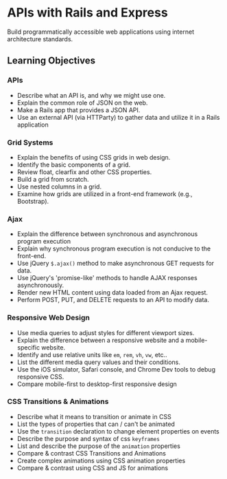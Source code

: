 # APIs with Rails and Express

Build programmatically accessible web applications using
internet architecture standards.

## Learning Objectives

### APIs
- Describe what an API is, and why we might use one.
- Explain the common role of JSON on the web.
- Make a Rails app that provides a JSON API.
- Use an external API (via HTTParty) to gather data and utilize it in a Rails application

### Grid Systems
- Explain the benefits of using CSS grids in web design.
- Identify the basic components of a grid.
- Review float, clearfix and other CSS properties.
- Build a grid from scratch.
- Use nested columns in a grid.
- Examine how grids are utilized in a front-end framework (e.g., Bootstrap).

### Ajax
- Explain the difference between synchronous and asynchronous program execution
- Explain why synchronous program execution is not conducive to the front-end.
- Use jQuery `$.ajax()` method to make asynchronous GET requests for data.
- Use jQuery's 'promise-like' methods to handle AJAX responses asynchronously.
- Render new HTML content using data loaded from an Ajax request.
- Perform POST, PUT, and DELETE requests to an API to modify data.

### Responsive Web Design

- Use media queries to adjust styles for different viewport sizes.
- Explain the difference between a responsive website and a mobile-specific website.
- Identify and use relative units like `em`, `rem`, `vh`, `vw`, etc..
- List the different media query values and their conditions.
- Use the iOS simulator, Safari console, and Chrome Dev tools to debug responsive CSS.
- Compare mobile-first to desktop-first responsive design

### CSS Transitions & Animations

- Describe what it means to transition or animate in CSS
- List the types of properties that can / can't be animated
- Use the `transition` declaration to change element properties on events
- Describe the purpose and syntax of css `keyframes`
- List and describe the purpose of the `animation` properties
- Compare & contrast CSS Transitions and Animations
- Create complex animations using CSS animation properties
- Compare & contrast using CSS and JS for animations

